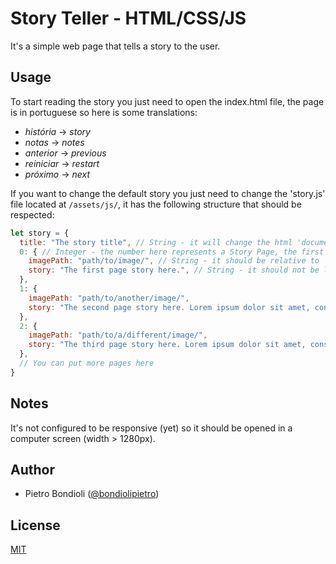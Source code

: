 # Story Teller - HTML/CSS/JS

It's a simple web page that tells a story to the user.

## Usage

To start reading the story you just need to open the index.html file, the page is in portuguese so here is some translations:

- _história_ -> _story_
- _notas_ -> _notes_
- _anterior_ -> _previous_
- _reiniciar_ -> _restart_
- _próximo_ -> _next_

If you want to change the default story you just need to change the 'story.js' file located at `/assets/js/`, it has the following structure that should be respected:

```js
let story = {
  title: "The story title", // String - it will change the html 'document.title' prop
  0: { // Integer - the number here represents a Story Page, the first page should be 0
    imagePath: "path/to/image/", // String - it should be relative to 'index.html'
    story: "The first page story here.", // String - it should not be longer than ~760 chars
  },
  1: {
    imagePath: "path/to/another/image/",
    story: "The second page story here. Lorem ipsum dolor sit amet, consectetur adipis.",
  },
  2: {
    imagePath: "path/to/a/different/image/",
    story: "The third page story here. Lorem ipsum dolor sit amet, consectetur adipis.",
  },
  // You can put more pages here
}
```

## Notes

It's not configured to be responsive (yet) so it should be opened in a computer screen (width > 1280px).

## Author

- Pietro Bondioli ([@bondiolipietro](https://github.com/bondiolipietro))

## License

[MIT](https://opensource.org/licenses/MIT)
